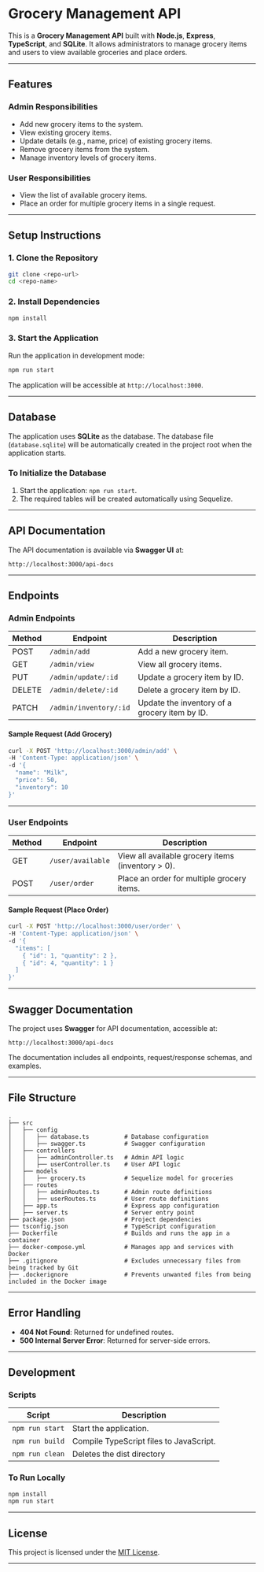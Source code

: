 # Grocery Management API

This is a **Grocery Management API** built with **Node.js**, **Express**, **TypeScript**, and **SQLite**. It allows administrators to manage grocery items and users to view available groceries and place orders.

---

## **Features**

### **Admin Responsibilities**
- Add new grocery items to the system.
- View existing grocery items.
- Update details (e.g., name, price) of existing grocery items.
- Remove grocery items from the system.
- Manage inventory levels of grocery items.

### **User Responsibilities**
- View the list of available grocery items.
- Place an order for multiple grocery items in a single request.

---

## **Setup Instructions**

### **1. Clone the Repository**
```bash
git clone <repo-url>
cd <repo-name>
```

### **2. Install Dependencies**
```bash
npm install
```

### **3. Start the Application**
Run the application in development mode:
```bash
npm run start
```

The application will be accessible at `http://localhost:3000`.

---

## **Database**

The application uses **SQLite** as the database. The database file (`database.sqlite`) will be automatically created in the project root when the application starts.

### **To Initialize the Database**
1. Start the application: `npm run start`.
2. The required tables will be created automatically using Sequelize.

---

## **API Documentation**

The API documentation is available via **Swagger UI** at:
```
http://localhost:3000/api-docs
```

---

## **Endpoints**

### **Admin Endpoints**
| Method | Endpoint               | Description                                      |
|--------|------------------------|--------------------------------------------------|
| POST   | `/admin/add`           | Add a new grocery item.                         |
| GET    | `/admin/view`          | View all grocery items.                         |
| PUT    | `/admin/update/:id`    | Update a grocery item by ID.                    |
| DELETE | `/admin/delete/:id`    | Delete a grocery item by ID.                    |
| PATCH  | `/admin/inventory/:id` | Update the inventory of a grocery item by ID.   |

#### **Sample Request (Add Grocery)**
```bash
curl -X POST 'http://localhost:3000/admin/add' \
-H 'Content-Type: application/json' \
-d '{
  "name": "Milk",
  "price": 50,
  "inventory": 10
}'
```

---

### **User Endpoints**
| Method | Endpoint             | Description                                     |
|--------|----------------------|-------------------------------------------------|
| GET    | `/user/available`    | View all available grocery items (inventory > 0). |
| POST   | `/user/order`        | Place an order for multiple grocery items.      |

#### **Sample Request (Place Order)**
```bash
curl -X POST 'http://localhost:3000/user/order' \
-H 'Content-Type: application/json' \
-d '{
  "items": [
    { "id": 1, "quantity": 2 },
    { "id": 4, "quantity": 1 }
  ]
}'
```

---

## **Swagger Documentation**

The project uses **Swagger** for API documentation, accessible at:
```
http://localhost:3000/api-docs
```

The documentation includes all endpoints, request/response schemas, and examples.

---

## **File Structure**

```
.
├── src
│   ├── config
│   │   ├── database.ts          # Database configuration
│   │   ├── swagger.ts           # Swagger configuration
│   ├── controllers
│   │   ├── adminController.ts   # Admin API logic
│   │   ├── userController.ts    # User API logic
│   ├── models
│   │   ├── grocery.ts           # Sequelize model for groceries
│   ├── routes
│   │   ├── adminRoutes.ts       # Admin route definitions
│   │   ├── userRoutes.ts        # User route definitions
│   ├── app.ts                   # Express app configuration
│   ├── server.ts                # Server entry point
├── package.json                 # Project dependencies
├── tsconfig.json                # TypeScript configuration
├── Dockerfile                   # Builds and runs the app in a container
├── docker-compose.yml           # Manages app and services with Docker
├── .gitignore                   # Excludes unnecessary files from being tracked by Git
├── .dockerignore                # Prevents unwanted files from being included in the Docker image
```

---

## **Error Handling**

- **404 Not Found**: Returned for undefined routes.
- **500 Internal Server Error**: Returned for server-side errors.

---

## **Development**

### **Scripts**
| Script          | Description                                |
|------------------|--------------------------------------------|
| `npm run start`  | Start the application.                    |
| `npm run build`  | Compile TypeScript files to JavaScript.   |
| `npm run clean`  | Deletes the dist directory    |

### **To Run Locally**
```bash
npm install
npm run start
```

---

## **License**

This project is licensed under the [MIT License](https://opensource.org/licenses/MIT).

---
